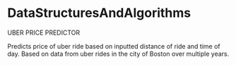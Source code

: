 # DataStructuresAndAlgorithms
UBER PRICE PREDICTOR

Predicts price of uber ride based on inputted distance of ride and time of day.
Based on data from uber rides in the city of Boston over multiple years.
